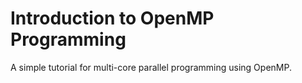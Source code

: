 
# Introduction to OpenMP Programming

A simple tutorial for multi-core parallel programming using OpenMP.
